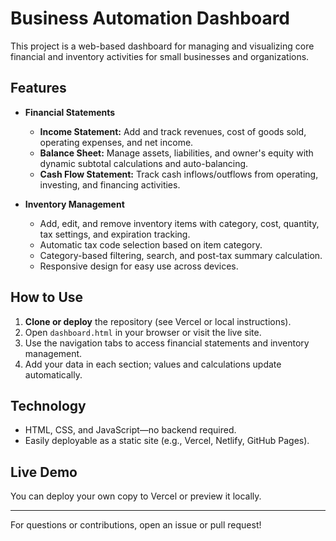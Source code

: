 # Business Automation Dashboard

This project is a web-based dashboard for managing and visualizing core financial and inventory activities for small businesses and organizations.

## Features

- **Financial Statements**
  - **Income Statement:** Add and track revenues, cost of goods sold, operating expenses, and net income.
  - **Balance Sheet:** Manage assets, liabilities, and owner's equity with dynamic subtotal calculations and auto-balancing.
  - **Cash Flow Statement:** Track cash inflows/outflows from operating, investing, and financing activities.

- **Inventory Management**
  - Add, edit, and remove inventory items with category, cost, quantity, tax settings, and expiration tracking.
  - Automatic tax code selection based on item category.
  - Category-based filtering, search, and post-tax summary calculation.
  - Responsive design for easy use across devices.

## How to Use

1. **Clone or deploy** the repository (see Vercel or local instructions).
2. Open `dashboard.html` in your browser or visit the live site.
3. Use the navigation tabs to access financial statements and inventory management.
4. Add your data in each section; values and calculations update automatically.

## Technology

- HTML, CSS, and JavaScript—no backend required.
- Easily deployable as a static site (e.g., Vercel, Netlify, GitHub Pages).

## Live Demo

You can deploy your own copy to Vercel or preview it locally.

---

For questions or contributions, open an issue or pull request!

